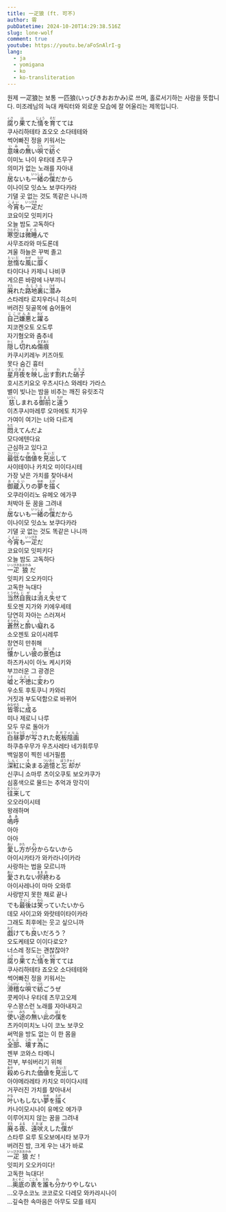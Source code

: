 ```yaml
---
title: 一疋狼 (ft. 可不)
author: 霄
pubDatetime: 2024-10-20T14:29:38.516Z
slug: lone-wolf
comment: true
youtube: https://youtu.be/aFoSnAlrI-g
lang:
  - ja
  - yomigana
  - ko
  - ko-transliteration
---
```


원제 一疋狼는 보통 一匹狼(いっぴきおおかみ)로 쓰며, 홀로서기하는 사람을 뜻합니다. 미조레님의 늑대 캐릭터와 외로운 모습에 잘 어울리는 제목입니다.

<div>
    <div class="lang-ja"><ruby>腐<rp>(</rp><rt>くさ</rt><rp>)</rp></ruby>り<ruby>果<rp>(</rp><rt>は</rt><rp>)</rp></ruby>てた<ruby>情<rp>(</rp><rt>じょう</rt><rp>)</rp></ruby>を<ruby>育<rp>(</rp><rt>そだ</rt><rp>)</rp></ruby>てては</div>
    <div class="lang-ko-tl">쿠사리하테타 죠오오 소다테테와</div>
    <div class="lang-ko">썩어빠진 정을 키워서는</div>
</div>
<div>
    <div class="lang-ja"><ruby>意味<rp>(</rp><rt>いみ</rt><rp>)</rp></ruby>の<ruby>無<rp>(</rp><rt>な</rt><rp>)</rp></ruby>い<ruby>唄<rp>(</rp><rt>うた</rt><rp>)</rp></ruby>で<ruby>紡<rp>(</rp><rt>つむ</rt><rp>)</rp></ruby>ぐ</div>
    <div class="lang-ko-tl">이미노 나이 우타데 츠무구</div>
    <div class="lang-ko">의미가 없는 노래를 자아내</div>
</div>
<div>
    <div class="lang-ja"><ruby>居<rp>(</rp><rt>い</rt><rp>)</rp></ruby>ないも<ruby>一緒<rp>(</rp><rt>いっしょ</rt><rp>)</rp></ruby>の<ruby>僕<rp>(</rp><rt>ぼく</rt><rp>)</rp></ruby>だから</div>
    <div class="lang-ko-tl">이나이모 잇쇼노 보쿠다카라</div>
    <div class="lang-ko">기댈 곳 없는 것도 똑같은 나니까</div>
</div>
<div>
    <div class="lang-ja"><ruby>今宵<rp>(</rp><rt>こよい</rt><rp>)</rp></ruby>も<ruby>一疋<rp>(</rp><rt>いっぴき</rt><rp>)</rp></ruby>だ</div>
    <div class="lang-ko-tl">코요이모 잇피키다</div>
    <div class="lang-ko">오늘 밤도 고독하다</div>
</div>

<div>
    <div class="lang-ja"><ruby>寒空<rp>(</rp><rt>さむぞら</rt><rp>)</rp></ruby>は<ruby>微睡<rp>(</rp><rt>まどろ</rt><rp>)</rp></ruby>んで</div>
    <div class="lang-ko-tl">사무조라와 마도론데</div>
    <div class="lang-ko">겨울 하늘은 꾸벅 졸고</div>
</div>
<div>
    <div class="lang-ja"><ruby>怠惰<rp>(</rp><rt>たいだ</rt><rp>)</rp></ruby>な<ruby>風<rp>(</rp><rt>かぜ</rt><rp>)</rp></ruby>に<ruby>靡<rp>(</rp><rt>なび</rt><rp>)</rp></ruby>く</div>
    <div class="lang-ko-tl">타이다나 카제니 나비쿠</div>
    <div class="lang-ko">게으른 바람에 나부끼니</div>
</div>
<div>
    <div class="lang-ja"><ruby>廃<rp>(</rp><rt>すた</rt><rp>)</rp></ruby>れた<ruby>路地裏<rp>(</rp><rt>ろじうら</rt><rp>)</rp></ruby>に<ruby>潜<rp>(</rp><rt>ひそ</rt><rp>)</rp></ruby>み</div>
    <div class="lang-ko-tl">스타레타 로지우라니 히소미</div>
    <div class="lang-ko">버려진 뒷골목에 숨어들어</div>
</div>
<div>
    <div class="lang-ja"><ruby>自己嫌悪<rp>(</rp><rt>じこけんお</rt><rp>)</rp></ruby>と<ruby>躍<rp>(</rp><rt>おど</rt><rp>)</rp></ruby>る</div>
    <div class="lang-ko-tl">지코켄오토 오도루</div>
    <div class="lang-ko">자기혐오와 춤추네</div>
</div>

<div>
    <div class="lang-ja"><ruby>隠<rp>(</rp><rt>かく</rt><rp>)</rp></ruby>し<ruby>切<rp>(</rp><rt>き</rt><rp>)</rp></ruby>れぬ<ruby>傷痕<rp>(</rp><rt>きずあと</rt><rp>)</rp></ruby></div>
    <div class="lang-ko-tl">카쿠시키레누 키즈아토</div>
    <div class="lang-ko">못다 숨긴 흉터</div>
</div>
<div>
    <div class="lang-ja"><ruby>星月夜<rp>(</rp><rt>ほしづきよ</rt><rp>)</rp></ruby>を<ruby>映<rp>(</rp><rt>うつ</rt><rp>)</rp></ruby>し<ruby>出<rp>(</rp><rt>だ</rt><rp>)</rp></ruby>す<ruby>割<rp>(</rp><rt>わ</rt><rp>)</rp></ruby>れた<ruby>硝子<rp>(</rp><rt>ガラス</rt><rp>)</rp></ruby></div>
    <div class="lang-ko-tl">호시즈키요오 우츠시다스 와레타 가라스</div>
    <div class="lang-ko">별이 빚나는 밤을 비추는 깨진 유릿조각</div>
</div>
<div>
    <div class="lang-ja"><ruby>慈<rp>(</rp><rt>いつく</rt><rp>)</rp></ruby>しまれる<ruby>御前<rp>(</rp><rt>おまえ</rt><rp>)</rp></ruby>と<ruby>違<rp>(</rp><rt>ちが</rt><rp>)</rp></ruby>う</div>
    <div class="lang-ko-tl">이츠쿠시마레루 오마에토 치가우</div>
    <div class="lang-ko">가여이 여기는 너와 다르게</div>
</div>
<div>
    <div class="lang-ja"><ruby>悶<rp>(</rp><rt>もだ</rt><rp>)</rp></ruby>えてんだよ</div>
    <div class="lang-ko-tl">모다에텐다요</div>
    <div class="lang-ko">근심하고 있다고</div>
</div>

<div>
    <div class="lang-ja"><ruby>最低<rp>(</rp><rt>さいてい</rt><rp>)</rp></ruby>な<ruby>価値<rp>(</rp><rt>かち</rt><rp>)</rp></ruby>を<ruby>見出<rp>(</rp><rt>みいだ</rt><rp>)</rp></ruby>して</div>
    <div class="lang-ko-tl">사이테이나 카치오 미이다시테</div>
    <div class="lang-ko">가장 낮은 가치를 찾아내서</div>
</div>
<div>
    <div class="lang-ja"><ruby>御蔵入<rp>(</rp><rt>おくらい</rt><rp>)</rp></ruby>りの<ruby>夢<rp>(</rp><rt>ゆめ</rt><rp>)</rp></ruby>を<ruby>描<rp>(</rp><rt>えが</rt><rp>)</rp></ruby>く</div>
    <div class="lang-ko-tl">오쿠라이리노 유메오 에가쿠</div>
    <div class="lang-ko">처박아 둔 꿈을 그려내</div>
</div>
<div>
    <div class="lang-ja"><ruby>居<rp>(</rp><rt>い</rt><rp>)</rp></ruby>ないも<ruby>一緒<rp>(</rp><rt>いっしょ</rt><rp>)</rp></ruby>の<ruby>僕<rp>(</rp><rt>ぼく</rt><rp>)</rp></ruby>だから</div>
    <div class="lang-ko-tl">이나이모 잇쇼노 보쿠다카라</div>
    <div class="lang-ko">기댈 곳 없는 것도 똑같은 나니까</div>
</div>
<div>
    <div class="lang-ja"><ruby>今宵<rp>(</rp><rt>こよい</rt><rp>)</rp></ruby>も<ruby>一疋<rp>(</rp><rt>いっぴき</rt><rp>)</rp></ruby>だ</div>
    <div class="lang-ko-tl">코요이모 잇피키다</div>
    <div class="lang-ko">오늘 밤도 고독하다</div>
</div>
<div>
    <div class="lang-ja"><ruby>一疋<rp>(</rp><rt>いっぴき</rt><rp>)</rp></ruby><ruby>狼<rp>(</rp><rt>おおかみ</rt><rp>)</rp></ruby>だ</div>
    <div class="lang-ko-tl">잇피키 오오카미다</div>
    <div class="lang-ko">고독한 늑대다</div>
</div>

<div>
    <div class="lang-ja"><ruby>当然<rp>(</rp><rt>とうぜん</rt><rp>)</rp></ruby><ruby>自我<rp>(</rp><rt>じが</rt><rp>)</rp></ruby>は<ruby>消<rp>(</rp><rt>き</rt><rp>)</rp></ruby>え<ruby>失<rp>(</rp><rt>う</rt><rp>)</rp></ruby>せて</div>
    <div class="lang-ko-tl">토오젠 지가와 키에우세테</div>
    <div class="lang-ko">당연히 자아는 스러져서</div>
</div>
<div>
    <div class="lang-ja"><ruby>蒼然<rp>(</rp><rt>そうぜん</rt><rp>)</rp></ruby>と<ruby>酔<rp>(</rp><rt>よ</rt><rp>)</rp></ruby>い<ruby>癡<rp>(</rp><rt>し</rt><rp>)</rp></ruby>れる</div>
    <div class="lang-ko-tl">소오젠토 요이시레루</div>
    <div class="lang-ko">창연히 만취해</div>
</div>
<div>
    <div class="lang-ja"><ruby>懐<rp>(</rp><rt>はず</rt><rp>)</rp></ruby>かしい<ruby>彼<rp>(</rp><rt>あ</rt><rp>)</rp></ruby>の<ruby>景色<rp>(</rp><rt>けしき</rt><rp>)</rp></ruby>は</div>
    <div class="lang-ko-tl">하즈카시이 아노 케시키와</div>
    <div class="lang-ko">부끄러운 그 광경은</div>
</div>
<div>
    <div class="lang-ja"><ruby>嘘<rp>(</rp><rt>うそ</rt><rp>)</rp></ruby>と<ruby>不徳<rp>(</rp><rt>ふとく</rt><rp>)</rp></ruby>に<ruby>変<rp>(</rp><rt>か</rt><rp>)</rp></ruby>わり</div>
    <div class="lang-ko-tl">우소토 후토쿠니 카와리</div>
    <div class="lang-ko">거짓과 부도덕함으로 바뀌어</div>
</div>
<div>
    <div class="lang-ja"><ruby>皆<rp>(</rp><rt>みな</rt><rp>)</rp></ruby><ruby>零<rp>(</rp><rt>ぜろ</rt><rp>)</rp></ruby>に<ruby>成<rp>(</rp><rt>な</rt><rp>)</rp></ruby>る</div>
    <div class="lang-ko-tl">미나 제로니 나루</div>
    <div class="lang-ko">모두 무로 돌아가</div>
</div>

<div>
    <div class="lang-ja"><ruby>白昼夢<rp>(</rp><rt>はくちゅうむ</rt><rp>)</rp></ruby>が<ruby>写<rp>(</rp><rt>うつ</rt><rp>)</rp></ruby>された<ruby>乾板陰画<rp>(</rp><rt>ネガフィルム</rt><rp>)</rp></ruby></div>
    <div class="lang-ko-tl">하쿠츄우무가 우츠사레타 네가휘루무</div>
    <div class="lang-ko">백일몽이 찍힌 네거필름</div>
</div>
<div>
    <div class="lang-ja"><ruby>深紅<rp>(</rp><rt>しんく</rt><rp>)</rp></ruby>に<ruby>染<rp>(</rp><rt>そ</rt><rp>)</rp></ruby>まる<ruby>追憶<rp>(</rp><rt>ついおく</rt><rp>)</rp></ruby>と<ruby>忘却<rp>(</rp><rt>ぼうきゃく</rt><rp>)</rp></ruby>が</div>
    <div class="lang-ko-tl">신쿠니 소마루 츠이오쿠토 보오캬쿠가</div>
    <div class="lang-ko">심홍색으로 물드는 추억과 망각이</div>
</div>
<div>
    <div class="lang-ja"><ruby>往来<rp>(</rp><rt>おうらい</rt><rp>)</rp></ruby>して</div>
    <div class="lang-ko-tl">오오라이시테</div>
    <div class="lang-ko">왕래하며</div>
</div>
<div>
    <div class="lang-ja"><ruby>嗚呼<rp>(</rp><rt>ああ</rt><rp>)</rp></ruby></div>
    <div class="lang-ko-tl">아아</div>
    <div class="lang-ko">아아</div>
</div>

<div>
    <div class="lang-ja"><ruby>愛<rp>(</rp><rt>あい</rt><rp>)</rp></ruby>し<ruby>方<rp>(</rp><rt>かた</rt><rp>)</rp></ruby>が<ruby>分<rp>(</rp><rt>わ</rt><rp>)</rp></ruby>からないから</div>
    <div class="lang-ko-tl">아이시카타가 와카라나이카라</div>
    <div class="lang-ko">사랑하는 법을 모르니까</div>
</div>
<div>
    <div class="lang-ja"><ruby>愛<rp>(</rp><rt>あい</rt><rp>)</rp></ruby>されない<ruby>侭<rp>(</rp><rt>まま</rt><rp>)</rp></ruby><ruby>終<rp>(</rp><rt>お</rt><rp>)</rp></ruby>わる</div>
    <div class="lang-ko-tl">아이사레나이 마마 오와루</div>
    <div class="lang-ko">사랑받지 못한 채로 끝나</div>
</div>
<div>
    <div class="lang-ja">でも<ruby>最後<rp>(</rp><rt>さいご</rt><rp>)</rp></ruby>は<ruby>笑<rp>(</rp><rt>わら</rt><rp>)</rp></ruby>っていたいから</div>
    <div class="lang-ko-tl">데모 사이고와 와랏테이타이카라</div>
    <div class="lang-ko">그래도 최후에는 웃고 싶으니까</div>
</div>
<div>
    <div class="lang-ja"><ruby>戯<rp>(</rp><rt>おど</rt><rp>)</rp></ruby>けても<ruby>良<rp>(</rp><rt>い</rt><rp>)</rp></ruby>いだろう？</div>
    <div class="lang-ko-tl">오도케테모 이이다로오?</div>
    <div class="lang-ko">너스레 정도는 괜찮잖아?</div>
</div>

<div>
    <div class="lang-ja"><ruby>腐<rp>(</rp><rt>くさ</rt><rp>)</rp></ruby>り<ruby>果<rp>(</rp><rt>は</rt><rp>)</rp></ruby>てた<ruby>情<rp>(</rp><rt>じょう</rt><rp>)</rp></ruby>を<ruby>育<rp>(</rp><rt>そだ</rt><rp>)</rp></ruby>てては</div>
    <div class="lang-ko-tl">쿠사리하테타 죠오오 소다테테와</div>
    <div class="lang-ko">썩어빠진 정을 키워서는</div>
</div>
<div>
    <div class="lang-ja"><ruby>滑稽<rp>(</rp><rt>こっけい</rt><rp>)</rp></ruby>な<ruby>唄<rp>(</rp><rt>うた</rt><rp>)</rp></ruby>で<ruby>紡<rp>(</rp><rt>つむ</rt><rp>)</rp></ruby>ごうぜ</div>
    <div class="lang-ko-tl">콧케이나 우타데 츠무고오제</div>
    <div class="lang-ko">우스꽝스런 노래를 자아내자고</div>
</div>
<div>
    <div class="lang-ja"><ruby>使<rp>(</rp><rt>つか</rt><rp>)</rp></ruby>い<ruby>途<rp>(</rp><rt>みち</rt><rp>)</rp></ruby>の<ruby>無<rp>(</rp><rt>な</rt><rp>)</rp></ruby>い<ruby>此<rp>(</rp><rt>こ</rt><rp>)</rp></ruby>の<ruby>僕<rp>(</rp><rt>ぼく</rt><rp>)</rp></ruby>を</div>
    <div class="lang-ko-tl">츠카이미치노 나이 코노 보쿠오</div>
    <div class="lang-ko">써먹을 방도 없는 이 한 몸을</div>
</div>
<div>
    <div class="lang-ja"><ruby>全部<rp>(</rp><rt>ぜんぶ</rt><rp>)</rp></ruby>、<ruby>壊<rp>(</rp><rt>こわ</rt><rp>)</rp></ruby>す<ruby>為<rp>(</rp><rt>ため</rt><rp>)</rp></ruby>に</div>
    <div class="lang-ko-tl">젠부 코와스 타메니</div>
    <div class="lang-ko">전부, 부숴버리기 위해</div>
</div>

<div>
    <div class="lang-ja"><ruby>殺<rp>(</rp><rt>あや</rt><rp>)</rp></ruby>められた<ruby>価値<rp>(</rp><rt>かち</rt><rp>)</rp></ruby>を<ruby>見出<rp>(</rp><rt>みいだ</rt><rp>)</rp></ruby>して</div>
    <div class="lang-ko-tl">아야메라레타 카치오 미이다시테</div>
    <div class="lang-ko">거꾸러진 가치를 찾아내서</div>
</div>
<div>
    <div class="lang-ja"><ruby>叶<rp>(</rp><rt>かな</rt><rp>)</rp></ruby>いもしない<ruby>夢<rp>(</rp><rt>ゆめ</rt><rp>)</rp></ruby>を<ruby>描<rp>(</rp><rt>えが</rt><rp>)</rp></ruby>く</div>
    <div class="lang-ko-tl">카나이모시나이 유메오 에가쿠</div>
    <div class="lang-ko">이루어지지 않는 꿈을 그려내</div>
</div>
<div>
    <div class="lang-ja"><ruby>廃<rp>(</rp><rt>すた</rt><rp>)</rp></ruby>る<ruby>夜<rp>(</rp><rt>よる</rt><rp>)</rp></ruby>、<ruby>遠吠<rp>(</rp><rt>とおぼ</rt><rp>)</rp></ruby>えした<ruby>僕<rp>(</rp><rt>ぼく</rt><rp>)</rp></ruby>が</div>
    <div class="lang-ko-tl">스타루 요루 토오보에시타 보쿠가</div>
    <div class="lang-ko">버려진 밤, 크게 우는 내가 바로</div>
</div>
<div>
    <div class="lang-ja"><ruby>一疋<rp>(</rp><rt>いっぴき</rt><rp>)</rp></ruby><ruby>狼<rp>(</rp><rt>おおかみ</rt><rp>)</rp></ruby>だ！</div>
    <div class="lang-ko-tl">잇피키 오오카미다!</div>
    <div class="lang-ko">고독한 늑대다!</div>
</div>

<div>
    <div class="lang-ja">…<ruby>奥底<rp>(</rp><rt>おくそこ</rt><rp>)</rp></ruby>の<ruby>衷<rp>(</rp><rt>こころ</rt><rp>)</rp></ruby>を<ruby>誰<rp>(</rp><rt>だれ</rt><rp>)</rp></ruby>も<ruby>分<rp>(</rp><rt>わ</rt><rp>)</rp></ruby>かりやしない</div>
    <div class="lang-ko-tl">…오쿠소코노 코코로오 다레모 와카랴시나이</div>
    <div class="lang-ko">…깊숙한 속마음은 아무도 모를 테지</div>
</div>
